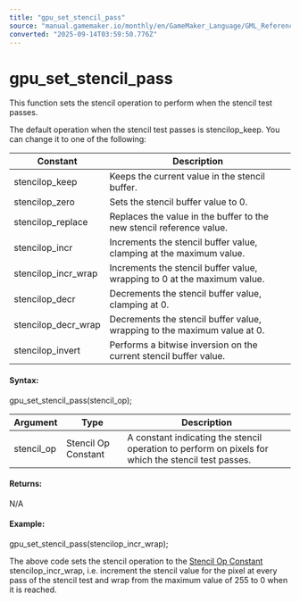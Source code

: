 ```yaml
---
title: "gpu_set_stencil_pass"
source: "manual.gamemaker.io/monthly/en/GameMaker_Language/GML_Reference/Drawing/GPU_Control/gpu_set_stencil_pass.htm"
converted: "2025-09-14T03:59:50.776Z"
---
```


# gpu\_set\_stencil\_pass

This function sets the stencil operation to perform when the stencil test passes.

The default operation when the stencil test passes is stencilop\_keep. You can change it to one of the following:

| Constant | Description |
| --- | --- |
| stencilop_keep | Keeps the current value in the stencil buffer. |
| stencilop_zero | Sets the stencil buffer value to 0. |
| stencilop_replace | Replaces the value in the buffer to the new stencil reference value. |
| stencilop_incr | Increments the stencil buffer value, clamping at the maximum value. |
| stencilop_incr_wrap | Increments the stencil buffer value, wrapping to 0 at the maximum value. |
| stencilop_decr | Decrements the stencil buffer value, clamping at 0. |
| stencilop_decr_wrap | Decrements the stencil buffer value, wrapping to the maximum value at 0. |
| stencilop_invert | Performs a bitwise inversion on the current stencil buffer value. |

#### Syntax:

gpu\_set\_stencil\_pass(stencil\_op);

| Argument | Type | Description |
| --- | --- | --- |
| stencil_op | Stencil Op Constant | A constant indicating the stencil operation to perform on pixels for which the stencil test passes. |

#### Returns:

N/A

#### Example:

gpu\_set\_stencil\_pass(stencilop\_incr\_wrap);

The above code sets the stencil operation to the [Stencil Op Constant](../Depth_And_Stencil_Buffer/The_Depth_And_Stencil_Buffer.htm#stencil_op_constant) stencilop\_incr\_wrap, i.e. increment the stencil value for the pixel at every pass of the stencil test and wrap from the maximum value of 255 to 0 when it is reached.